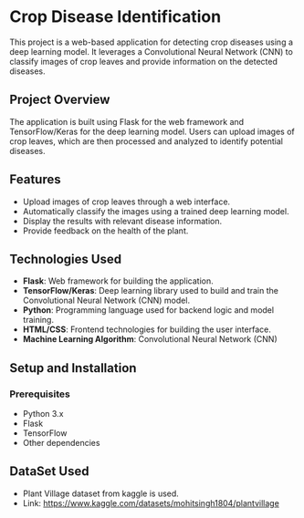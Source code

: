 # Crop Disease Identification

This project is a web-based application for detecting crop diseases using a deep learning model. It leverages a Convolutional Neural Network (CNN) to classify images of crop leaves and provide information on the detected diseases.

## Project Overview

The application is built using Flask for the web framework and TensorFlow/Keras for the deep learning model. Users can upload images of crop leaves, which are then processed and analyzed to identify potential diseases.

## Features

- Upload images of crop leaves through a web interface.
- Automatically classify the images using a trained deep learning model.
- Display the results with relevant disease information.
- Provide feedback on the health of the plant.

## Technologies Used

- **Flask**: Web framework for building the application.
- **TensorFlow/Keras**: Deep learning library used to build and train the Convolutional Neural Network (CNN) model.
- **Python**: Programming language used for backend logic and model training.
- **HTML/CSS**: Frontend technologies for building the user interface.
- **Machine Learning Algorithm**: Convolutional Neural Network (CNN)

## Setup and Installation

### Prerequisites

- Python 3.x
- Flask
- TensorFlow
- Other dependencies

## DataSet Used
- Plant Village dataset from kaggle is used.
- Link: https://www.kaggle.com/datasets/mohitsingh1804/plantvillage

